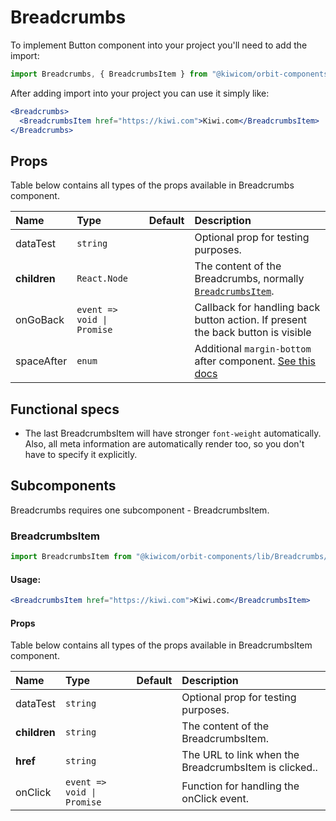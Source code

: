 # Breadcrumbs

To implement Button component into your project you'll need to add the import:

```jsx
import Breadcrumbs, { BreadcrumbsItem } from "@kiwicom/orbit-components/lib/Breadcrumbs";
```

After adding import into your project you can use it simply like:

```jsx
<Breadcrumbs>
  <BreadcrumbsItem href="https://kiwi.com">Kiwi.com</BreadcrumbsItem>
</Breadcrumbs>
```

## Props

Table below contains all types of the props available in Breadcrumbs component.

| Name         | Type                       | Default | Description                                                                                                                                      |
| :----------- | :------------------------- | :------ | :----------------------------------------------------------------------------------------------------------------------------------------------- |
| dataTest     | `string`                   |         | Optional prop for testing purposes.                                                                                                              |
| **children** | `React.Node`               |         | The content of the Breadcrumbs, normally [`BreadcrumbsItem`](#breadcrumbsitem).                                                                  |
| onGoBack     | `event => void \| Promise` |         | Callback for handling back button action. If present the back button is visible                                                                  |
| spaceAfter   | `enum`                     |         | Additional `margin-bottom` after component. [See this docs](https://github.com/kiwicom/orbit-components/tree/master/src/common/getSpacingToken) |

## Functional specs

- The last BreadcrumbsItem will have stronger `font-weight` automatically. Also, all meta information are automatically render too, so you don't have to specify it explicitly.

## Subcomponents

Breadcrumbs requires one subcomponent - BreadcrumbsItem.

### BreadcrumbsItem

```jsx
import BreadcrumbsItem from "@kiwicom/orbit-components/lib/Breadcrumbs/BreadcrumbsItem";
```

#### Usage:

```jsx
<BreadcrumbsItem href="https://kiwi.com">Kiwi.com</BreadcrumbsItem>
```

#### Props

Table below contains all types of the props available in BreadcrumbsItem component.

| Name         | Type                       | Default | Description                                           |
| :----------- | :------------------------- | :------ | :---------------------------------------------------- |
| dataTest     | `string`                   |         | Optional prop for testing purposes.                   |
| **children** | `string`                   |         | The content of the BreadcrumbsItem.                   |
| **href**     | `string`                   |         | The URL to link when the BreadcrumbsItem is clicked.. |
| onClick      | `event => void \| Promise` |         | Function for handling the onClick event.              |
